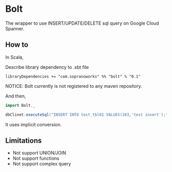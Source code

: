 # Bolt

The wrapper to use INSERT/UPDATE/DELETE sql query on Google Cloud Spanner.

## How to

In Scala,

Describe library dependency to .sbt file

```
libraryDependencies += "com.sopranoworks" %% "bolt" % "0.1"
```
NOTICE: Bolt currently is not registered to any maven repository.

And then,

```scala
import Bolt._

dbClinet.executeSql("INSERT INTO test_tbl01 VALUES(103,'test insert');")
```

It uses implicit conversion.

## Limitations

* Not support UNION/JOIN
* Not support functions
* Not support complex query
